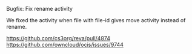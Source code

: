 Bugfix: Fix rename activity

We fixed the activity when file with file-id gives move activity instead of rename.

https://github.com/cs3org/reva/pull/4874
https://github.com/owncloud/ocis/issues/9744
